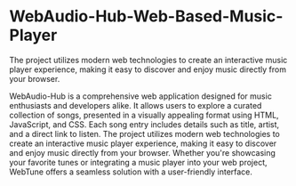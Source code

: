 # WebAudio-Hub-Web-Based-Music-Player
The project utilizes modern web technologies to create an interactive music player experience, making it easy to discover and enjoy music directly from your browser.

WebAudio-Hub is a comprehensive web application designed for music enthusiasts and developers alike. It allows users to explore a curated collection of songs, presented in a visually appealing format using HTML, JavaScript, and CSS. Each song entry includes details such as title, artist, and a direct link to listen. The project utilizes modern web technologies to create an interactive music player experience, making it easy to discover and enjoy music directly from your browser. Whether you're showcasing your favorite tunes or integrating a music player into your web project, WebTune offers a seamless solution with a user-friendly interface.
